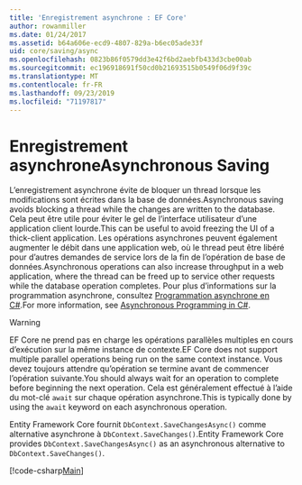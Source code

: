 ```yaml
---
title: 'Enregistrement asynchrone : EF Core'
author: rowanmiller
ms.date: 01/24/2017
ms.assetid: b64a606e-ecd9-4807-829a-b6ec05ade33f
uid: core/saving/async
ms.openlocfilehash: 0823b86f0579dd3e42f6bd2aebfb433d3cbe00ab
ms.sourcegitcommit: ec196918691f50cd0b21693515b0549f06d9f39c
ms.translationtype: MT
ms.contentlocale: fr-FR
ms.lasthandoff: 09/23/2019
ms.locfileid: "71197817"
---
```

# <a name="asynchronous-saving"></a><span data-ttu-id="4d1dd-102">Enregistrement asynchrone</span><span class="sxs-lookup"><span data-stu-id="4d1dd-102">Asynchronous Saving</span></span>

<span data-ttu-id="4d1dd-103">L’enregistrement asynchrone évite de bloquer un thread lorsque les modifications sont écrites dans la base de données.</span><span class="sxs-lookup"><span data-stu-id="4d1dd-103">Asynchronous saving avoids blocking a thread while the changes are written to the database.</span></span> <span data-ttu-id="4d1dd-104">Cela peut être utile pour éviter le gel de l’interface utilisateur d’une application client lourde.</span><span class="sxs-lookup"><span data-stu-id="4d1dd-104">This can be useful to avoid freezing the UI of a thick-client application.</span></span> <span data-ttu-id="4d1dd-105">Les opérations asynchrones peuvent également augmenter le débit dans une application web, où le thread peut être libéré pour d’autres demandes de service lors de la fin de l’opération de base de données.</span><span class="sxs-lookup"><span data-stu-id="4d1dd-105">Asynchronous operations can also increase throughput in a web application, where the thread can be freed up to service other requests while the database operation completes.</span></span> <span data-ttu-id="4d1dd-106">Pour plus d’informations sur la programmation asynchrone, consultez [Programmation asynchrone en C#](https://docs.microsoft.com/dotnet/csharp/async).</span><span class="sxs-lookup"><span data-stu-id="4d1dd-106">For more information, see [Asynchronous Programming in C#](https://docs.microsoft.com/dotnet/csharp/async).</span></span>

> [!WARNING]  
> <span data-ttu-id="4d1dd-107">EF Core ne prend pas en charge les opérations parallèles multiples en cours d’exécution sur la même instance de contexte.</span><span class="sxs-lookup"><span data-stu-id="4d1dd-107">EF Core does not support multiple parallel operations being run on the same context instance.</span></span> <span data-ttu-id="4d1dd-108">Vous devez toujours attendre qu’opération se termine avant de commencer l’opération suivante.</span><span class="sxs-lookup"><span data-stu-id="4d1dd-108">You should always wait for an operation to complete before beginning the next operation.</span></span> <span data-ttu-id="4d1dd-109">Cela est généralement effectué à l’aide du mot-clé `await` sur chaque opération asynchrone.</span><span class="sxs-lookup"><span data-stu-id="4d1dd-109">This is typically done by using the `await` keyword on each asynchronous operation.</span></span>

<span data-ttu-id="4d1dd-110">Entity Framework Core fournit `DbContext.SaveChangesAsync()` comme alternative asynchrone à `DbContext.SaveChanges()`.</span><span class="sxs-lookup"><span data-stu-id="4d1dd-110">Entity Framework Core provides `DbContext.SaveChangesAsync()` as an asynchronous alternative to `DbContext.SaveChanges()`.</span></span>

[!code-csharp[Main](../../../samples/core/Saving/Async/Sample.cs#Sample)]
